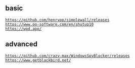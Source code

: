 ## basic
<code>https://github.com/henrypp/simplewall/releases</code></br>
<code>https://www.oo-software.com/en/shutup10</code></br>
<code>https://wpd.app/</code>

## advanced
<code>https://github.com/crazy-max/WindowsSpyBlocker/releases</code></br>
<code>https://www.getblackbird.net/</code>
